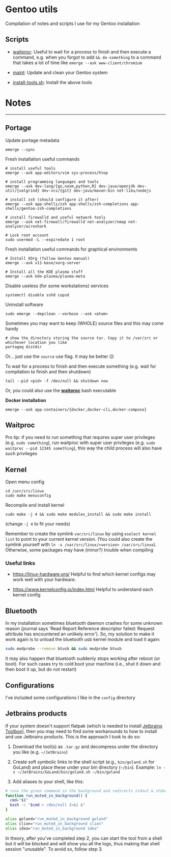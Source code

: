 # Gentoo utils

Compilation of notes and scripts I use for my Gentoo installation

## Scripts

- [waitproc](./waitproc/waitproc.go): Useful to wait for a process to finish and then execute a command, e.g. when you forgot to add `&& do-something` to a command that takes a lot of time like `emerge --ask www-client/chromium`

- [maint](./maintenance.sh): Update and clean your Gentoo system

- [install-tools.sh](./install-tools.sh): Install the above tools


# Notes

--------

## Portage

Update portage metadata

```shell
emerge --sync
```

Fresh installation useful commands

```shell
# install useful tools
emerge --ask app-editors/vim sys-process/htop

# install programming languages and tools
emerge --ask dev-lang/{go,nasm,python,R} dev-java/openjdk dev-util/{valgrind} dev-vcs/{git} dev-java/maven-bin net-libs/nodejs

# install zsh (should configure it after)
emerge --ask app-shells/zsh app-shells/zsh-completions app-shells/gentoo-zsh-completions

# install firewalld and useful network tools
emerge --ask net-firewall/firewalld net-analyzer/nmap net-analyzer/wireshark

# Lock root account
sudo usermod -L --expiredate 1 root
```

Fresh installation useful commands for graphical environments
```shell
# Install XOrg (follow Gentoo manual)
emerge --ask x11-base/xorg-server

# Install all the KDE plasma stuff
emerge --ask kde-plasma/plasma-meta
```

Disable useless (for some workstations) services

```shell
systemctl disable sshd cupsd
```

Uninstall software

```shell
sudo emerge --depclean --verbose --ask <atom>
```

Sometimes you may want to keep (WHOLE) source files and this may come handy

```shell
# show the directory storing the source tar. Copy it to /var/src or whichever location you like
portageq distdir
```

Or... just use the `source` use flag. It may be better 😉


To wait for a process to finish and then execute something
(e.g. wait for compilation to finish and then shutdown)

```
tail --pid <pid> -f /dev/null && shutdown now
```

Or, you could also use the [**waitproc**](./waitproc) bash executable

**Docker installation**

```shell
emerge --ask app-containers/{docker,docker-cli,docker-compose}
```

## Waitproc

Pro tip: if you need to run something that requires super user privileges (e.g. `sudo something`), run waitproc with super user privileges (e.g. `sudo waitproc --pid 12345 something`), this way the child process will also have such privileges

## Kernel

Open menu config

```
cd /usr/src/linux
sudo make menuconfig
```

Recompile and install kernel

```
sudo make -j 4 && sudo make modules_install && sudo make install
```

(change `-j 4` to fit your needs)


Remember to create the symlink `var/src/linux` by using `eselect kernel list` to point to your current kernel version.
(You could also create the symlink yourself with `ln -s /var/src/linux/<version> /var/src/linux`).
Otherwise, some packages may have (minor?) trouble when compiling

### Useful links

- https://linux-hardware.org/ Helpful to find which kernel configs may work well with your hardware.

- https://www.kernelconfig.io/index.html Helpful to understand each kernel config

## Bluetooth

In my installation sometimes bluetooth daemon crashes for some unknown reason
(journal says 'Read Report Reference descriptor failed: Request attribute has encountered an unlikely error').
So, my solution to make it work again is to unload the bluetooth usb kernel module and load it again:

```bash
sudo modprobe --remove btusb && sudo modprobe btusb
```

It may also happen that bluetooth suddenly stops working after reboot (or boot).
For such cases try to cold boot your machine (i.e., shut it down and then boot it up, but do not restart)

## Configurations

I've included some configurations I like in the `config` directory

## Jetbrains products

If your system doesn't support flatpak (which is needed to install [Jetbrains Toolbox](https://www.jetbrains.com/toolbox-app/)),
then you may need to find some workarounds to how to install and use Jetbrains products.
This is the approach I took to do so:

1. Download the tool(s) as `.tar.gz` and decompress under the directory you like (e.g. `~/JetBrains`)

2. Create soft symbolic links to the shell script (e.g., `bin/goland.sh` for GoLand) and place these under your bin directory (`~/bin`). Example: `ln -s ~/JetBrains/GoLand/bin/goland.sh ~/bin/goland`

3. Add aliases to your shell, like this:

```sh
# runs the given command in the background and redirects stdout & stderr to /dev/null 
function run_muted_in_background() {
  cmd="$1"
  bash -c "$cmd > /dev/null 2>&1 &"
}

alias goland="run_muted_in_background goland"
alias clion="run_muted_in_background clion"
alias idea="run_muted_in_background idea"
```

In theory, after you've completed step 2, you can start the tool from a shell but it will be blocked and will show you all the logs, thus making that shell session "unusable". To avoid so, follow step 3.
